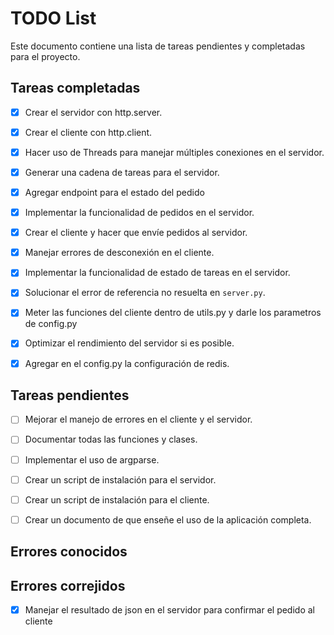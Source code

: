 # TODO List

Este documento contiene una lista de tareas pendientes y completadas para el proyecto.

## Tareas completadas

- [x] Crear el servidor con http.server.
- [x] Crear el cliente con http.client.
- [x] Hacer uso de Threads para manejar múltiples conexiones en el servidor.
- [x] Generar una cadena de tareas para el servidor.
- [x] Agregar endpoint para el estado del pedido
- [x] Implementar la funcionalidad de pedidos en el servidor.
- [x] Crear el cliente y hacer que envíe pedidos al servidor.
- [x] Manejar errores de desconexión en el cliente.
- [x] Implementar la funcionalidad de estado de tareas en el servidor.
- [x] Solucionar el error de referencia no resuelta en `server.py`.
- [x] Meter las funciones del cliente dentro de utils.py y darle los parametros de config.py
- [x] Optimizar el rendimiento del servidor si es posible.
- [x] Agregar en el config.py la configuración de redis.


## Tareas pendientes

- [ ] Mejorar el manejo de errores en el cliente y el servidor.
- [ ] Documentar todas las funciones y clases.
- [ ] Implementar el uso de argparse.
- [ ] Crear un script de instalación para el servidor.
- [ ] Crear un script de instalación para el cliente.
- [ ] Crear un documento de que enseñe el uso de la aplicación completa.


## Errores conocidos


## Errores correjidos 
- [x] Manejar el resultado de json en el servidor para confirmar el pedido al cliente

